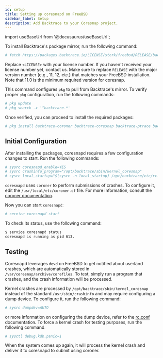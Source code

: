 ```yaml
---
id: setup
title: Setting up coresnapd on FreeBSD
sidebar_label: Setup
description: Add Backtrace to your Coresnap project.
---
```


import useBaseUrl from '@docusaurus/useBaseUrl';

To install Backtrace's package mirror, run the following command:

```bash
# fetch https://packages.backtrace.io/LICENSE/stork/freebsd/RELEASE/backtrace.conf -o /etc/pkg/backtrace.conf
```

Replace `<LICENSE>` with your license number. If you haven't received your license number yet, contact us. Make sure to replace `RELEASE` with the major version number (e.g., 11, 12, etc.) that matches your FreeBSD installation. Note that 11.0 is the minimum required version for coresnap.

This command configures `pkg` to pull from Backtrace's mirror. To verify proper `pkg` configuration, run the following commands:

```bash
# pkg update
# pkg search -x '^backtrace-*'
```

Once verified, you can proceed to install the required packages:

```bash
# pkg install backtrace-coroner backtrace-coresnap backtrace-ptrace backtrace-libbt
```

## Initial Configuration

After installing the packages, coresnapd requires a few configuration changes to start. Run the following commands:

```bash
# sysrc coresnapd_enable=YES
# sysrc crashinfo_program="/opt/backtrace/sbin/kernel_coresnap"
# sysrc local_startup="$(sysrc -n local_startup) /opt/backtrace/etc/rc.d"
```

`coresnapd` uses `coroner` to perform submissions of crashes. To configure it, edit the `/usr/local/etc/coroner.cf` file. For more information, consult the [coroner documentation](https://help.backtrace.io/en/articles/1717721-coroner-client-getting-started).

Now you can start `coresnapd`:

```bash
# service coresnapd start
```

To check its status, use the following command:

```bash
$ service coresnapd status
coresnapd is running as pid 613.
```

## Testing

Coresnapd leverages `devd` on FreeBSD to get notified about userland crashes, which are automatically stored in `/var/coresnap/archive/corefiles`. To test, simply run a program that crashes, and the crash information will be processed.

Kernel crashes are processed by `/opt/backtrace/sbin/kernel_coresnap` instead of the standard `/usr/sbin/crashinfo` and may require configuring a dump device. To configure it, run the following command:

```bash
# sysrc dumpdev=AUTO
```

or more information on configuring the dump device, refer to the [rc.conf](https://www.freebsd.org/cgi/man.cgi?query=rc.conf&apropos=0&sektion=0&manpath=FreeBSD+12.1-RELEASE+and+Ports&arch=default&format=html) documentation. To force a kernel crash for testing purposes, run the following command:

```bash
# sysctl debug.kdb.panic=1
```

When the system comes up again, it will process the kernel crash and deliver it to coresnapd to submit using coroner.
